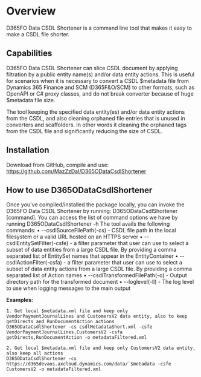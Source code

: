 # Overview 

D365FO Data CSDL Shortener is a command line tool that makes it easy to make a CSDL file shorter.

## Capabilities

D365FO Data CSDL Shortener can slice CSDL document by applying filtration by a public entity name(s) and/or data entity actions.
This is useful for scenarios when it is necessary to convert a CSDL $metadata file from Dynamics 365 Finance and SCM (D365F&O/SCM) to other formats, such as OpenAPI or C# proxy classes, and do not break converter because of huge $metadata file size.

The tool keeping the specified data entity(es) and/or data entity actions from the CSDL, and also cleaning orphaned file entries that is unused in converters and scaffolders. In other words it cleaning the orphaned tags from the CSDL file and significantly reducing the size of CSDL.

 
## Installation 

Download from GitHub, compile and use: https://github.com/MazZzDaI/D365ODataCsdlShortener
 
 
## How to use D365ODataCsdlShortener
Once you've compiled/installed the package locally, you can invoke the D365FO Data CSDL Shortener by running: D365ODataCsdlShortener [command]. 
You can access the list of command options we have by running D365ODataCsdlShortener -h 
The tool avails the following commands: 
	• --csdlSourceFilePath(-cs) - CSDL file path in the local filesystem or a valid URL hosted on an HTTPS server 
	• --csdlEntitySetFilter(-csfe) - a filter parameter that user can use to select a subset of data entities from a large CSDL file. By providing a comma separated list of EntitySet names that appear in the EntityContainer
	• --csdlActionFilter(-csfa) - a filter parameter that user can use to select a subset of data entity actions from a large CSDL file. By providing a comma separated list of Action names
	• --csdlTransformedFilePath(-o) - Output directory path for the transformed document 
	• --loglevel(-ll) - The log level to use when logging messages to the main output 
 
 **Examples:**  

	1. Get local $metadata.xml file and keep only VendorPaymentJournalLines and CustomersV2 data entity, also to keep getDirects and RunDocumentAction actions 
	D365ODataCsdlShortener -cs csdlMetadataShort.xml -csfe VendorPaymentJournalLines,CustomersV2 -csfa getDirects,RunDocumentAction -o metadataFiltered.xml
    
    2. Get local $metadata.xml file and keep only CustomersV2 data entity, also keep all actions 
	D365ODataCsdlShortener -cs https://d365devaos.axcloud.dynamics.com/data/`$metadata -csfe CustomersV2 -o metadataFiltered.xml

